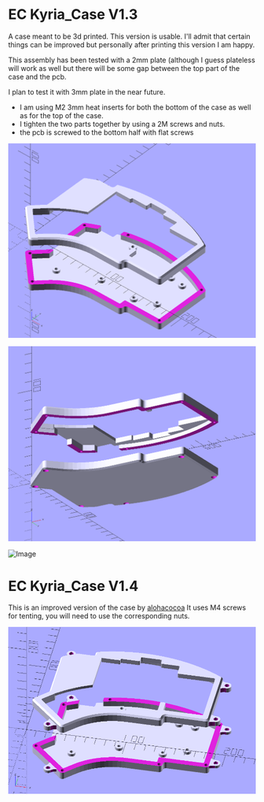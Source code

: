 # EC Kyria_Case V1.3
A case meant to be 3d printed.
This version is usable. I'll admit that certain things can be improved but personally after printing this version I am happy.

This assembly has been tested with a 2mm plate (although I guess plateless will work as well but there will be some gap between the top part of the case and the pcb.

I plan to test it with 3mm plate in the near future.

* I am using M2 3mm heat inserts for both the bottom of the case as well as for the top of the case. 
* I tighten the two parts together by using a 2M screws and nuts.
* the pcb is screwed to the bottom half with flat screws

![Image](2021-09-24_000425.png)

![Image](2021-09-24_000457.png)

![Image](20210919_1135092.jpg)

# EC Kyria_Case V1.4 
This is an improved version of the case by [alohacocoa](https://github.com/alohacocoa)
It uses M4 screws for tenting, you will need to use the corresponding nuts. 

![Image](2021-09-26_232053.png)
